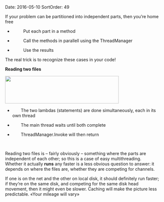Date: 2016-05-10
SortOrder: 49

If your problem can be partitioned into independent parts, then you’re home free

*          Put each part in a method

*          Call the methods in parallell using the ThreadManager

*          Use the results

The real trick is to recognize these cases in your code!

**Reading two files**

<img src="EW%202010%20NetServer%20Enhancements_files/image016.jpg" id="Picture 15" width="371" height="90" />

*        The two lambdas (statements) are done simultaneously, each in its own thread

*        The main thread waits until both complete

*        ThreadManager.Invoke will then return

 

Reading two files is – fairly obviously – something where the parts are independent of each other; so this is a case of easy multithreading. Whether it actually **runs** any faster is a less obvious question to answer: it depends on where the files are, whether they are competing for channels.

If one is on the net and the other on local disk, it should definitely run faster; if they’re on the same disk, and competing for the same disk head movement, then it might even be slower. Caching will make the picture less predictable. «Your mileage will vary»
